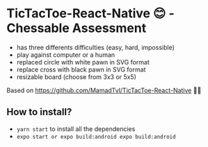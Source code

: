 # TicTacToe-React-Native  😊  - Chessable Assessment

- has three differents difficulties (easy, hard, impossible)
- play against computer or a human
- replaced circle with white pawn in SVG format
- replace cross with black pawn in SVG format
- resizable board (choose from 3x3 or 5x5)

Based on https://github.com/MamadTvl/TicTacToe-React-Native  🙌🏻

## How to install?

- `yarn start` to install all the dependencies
- `expo start or expo build:android expo build:android`

